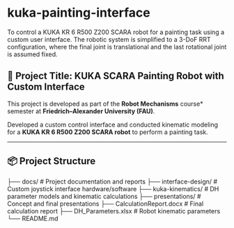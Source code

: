 # kuka-painting-interface
To control a KUKA KR 6 R500 Z200 SCARA robot for a painting task using a custom user interface. The robotic system is simplified to a 3-DoF RRT configuration, where the final joint is translational and the last rotational joint is assumed fixed.

## 🎯 Project Title: KUKA SCARA Painting Robot with Custom Interface

This project is developed as part of the **Robot Mechanisms** course* semester at **Friedrich–Alexander University (FAU)**.

Developed a custom control interface and conducted kinematic modeling for a **KUKA KR 6 R500 Z200 SCARA robot** to perform a painting task.

---

## 📦 Project Structure
├── docs/ # Project documentation and reports
├── interface-design/ # Custom joystick interface hardware/software
├── kuka-kinematics/ # DH parameter models and kinematic calculations
├── presentations/ # Concept and final presentations
├── CalculationReport.docx # Final calculation report
├── DH_Parameters.xlsx # Robot kinematic parameters
└── README.md
